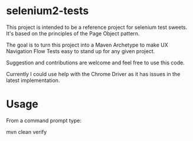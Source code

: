 selenium2-tests
===============

This project is intended to be a reference project for selenium test sweets.  It's based on the principles of the Page Object pattern.

The goal is to turn this project into a Maven Archetype to make UX Navigation Flow Tests easy to stand up for any given project.

Suggestion and contributions are welcome and feel free to use this code.  

Currently I could use help with the Chrome Driver as it has issues in the latest implementation.

Usage
=====

From a command prompt type:

mvn clean verify
